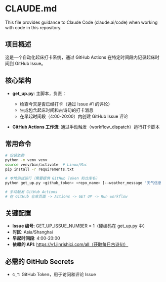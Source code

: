 # CLAUDE.md

This file provides guidance to Claude Code (claude.ai/code) when working with code in this repository.

## 项目概述

这是一个自动化起床打卡系统，通过 GitHub Actions 在特定时间段内记录起床时间到 GitHub Issue。

## 核心架构

- **get_up.py**: 主脚本，负责：
  - 检查今天是否已经打卡（通过 Issue #1 的评论）
  - 生成包含起床时间和古诗句的打卡消息
  - 在早起时间段（4:00-20:00）内创建 GitHub Issue 评论

- **GitHub Actions 工作流**: 通过手动触发（workflow_dispatch）运行打卡脚本

## 常用命令

```bash
# 安装依赖
python -m venv venv
source venv/bin/activate  # Linux/Mac
pip install -r requirements.txt

# 本地测试运行（需要提供 GitHub Token 和仓库名）
python get_up.py <github_token> <repo_name> [--weather_message "天气信息"]

# 手动触发 GitHub Actions
# 在 GitHub 仓库页面 -> Actions -> GET UP -> Run workflow
```

## 关键配置

- **Issue 编号**: GET_UP_ISSUE_NUMBER = 1（硬编码在 get_up.py 中）
- **时区**: Asia/Shanghai
- **早起时间段**: 4:00-20:00
- **依赖的 API**: https://v1.jinrishici.com/all（获取每日古诗句）

## 必需的 GitHub Secrets

- `G_T`: GitHub Token，用于访问和评论 Issue